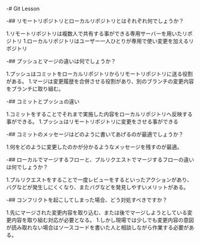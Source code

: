 -# Git Lesson

-## リモートリポジトリとローカルリポジトリとはそれぞれ何でしょうか？

1.リモートリポジトリは複数人で共有する事ができる専用サーバーを用いたリポジトリ
1.ローカルリポジトリはユーザー一人ひとりが専用で使い変更を加えるリポジトリ

-## プッシュとマージの違いは何でしょうか？

1.プッシュはコミットをローカルリポジトリからリモートリポジトリに送る役割がある。
1.マージは変更履歴を合併させる役割があり、別のブランチの変更内容をブランチに取り組む。

-## コミットとプッシュの違い

1.コミットをすることでそれまで実施した内容をローカルリポジトリへ反映する事ができる。
1.プッシュはリモートリポジトリに変更をさせる事ができる

-## コミットのメッセージはどのように書いてあげるのが最適でしょうか？

1.何をどのように変更したのかが分かるようなメッセージを残すのが最適。

-## ローカルでマージするフローと、プルリクエストでマージするフローの違いは何でしょうか？

1.プルリクエストをすることで一度レビューをするといったアクションがあり、バグなどが発生しにくくなり、またバグなどを発見しやすいメリットがある。

-## コンフリクトを起こしてしまった場合、どう対処すべきですか？

1.先にマージされた変更内容を取り込む、または後でマージしようとしている変更内容を取り組む対応が必要となる。
1.しかし現場では少しでも変更内容の意図が読み取れない場合はソースコードを書いた人と相談しながら作業する必要がある。
